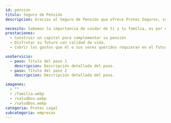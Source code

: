 ```yaml
---
id: pension
titulo: Seguro de Pensión
descripcion: Gracias al Seguro de Pensión que ofrece Protec Seguros, sus empleados podrán adquirir una cultura de ahorro y al mismo tiempo asegurar los ingresos que en unos años complementarán su pensión. Con esta alternativa, tendrán la posibilidad de garantizar un capital de respaldo para que él o sus seres queridos disfruten de calidad de vida en el futuro. El empleado define por cuánto tiempo quiere pagar y cuál es la periodicidad más cómoda una suma única o a través de cuotas mensuales de mínimo $ 100.000 pesos, o de sus equivalentes trimestrales, semestrales o anuales. Tenga en cuenta que el ingreso mensual que recibirá no pierde valor en el tiempo y es garantizado, el riesgo financiero lo asumimos nosotros. Además, su empleado es quien elige por cuánto tiempo prefiere recibir sus desembolsos, y si los anticipa a su pensión, o simplemente espera a que llegue y la complementa.​

necesito: Sabemos la importancia de cuidar de ti y tu familia, es por ello que, te brindamos las mejores opciones que te permitirán disfrutar de los momentos más especiales de tu vida con tranquilidad.
prestaciones: 
  - Construir un capital para complementar su pensión
  - Disfrutar su futuro con calidad de vida.
  - Cubrir los gastos que él o sus seres queridos requieran en el futuro.

usoServicio:
  - paso: Título del paso 1
    descripcion: Descripción detallada del paso.
  - paso: Título del paso 2
    descripcion: Descripción detallada del paso.

imagenes:
  - ""
  - /familia.webp
  - /saludDos.webp
  - /saludDos.webp
categoria: Protec Legal
subcategoria: empresas
---
```

